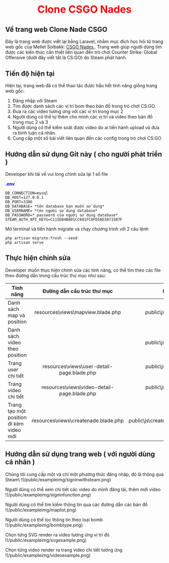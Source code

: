 <p align="center" style="color:red; font-size: 2rem; font-weight: bold">Clone CSGO Nades</p>

## Về trang web Clone Nade CSGO

Đây là trang web được viết lại bằng Laravel, nhằm mục đích học hỏi từ trang web gốc của Mellet Solbakk: [CSGO Nades ](https://www.csgonades.com/).
Trang web giúp người dùng tìm được các kiến thức cần thiết liên quan đến trò chơi Counter Strike: Global Offensive (dưới đây viết tắt là CS:GO) do Steam phát hành.

## Tiến độ hiện tại

Hiện tại, trang web đã có thể thao tác được hầu hết tính năng giống trang web gốc:
1. Đăng nhập với Steam
2. Tìm được danh sách các vị trí bom theo bản đồ trong trò chơi CS:GO.
3. Đưa ra các video tương ứng với các vị trí trong mục 2
4. Người dùng có thể tự thêm cho mình các vị trí và video theo bản đồ trong mục 2 và 3 
5. Người dùng có thể kiểm soát được video do ai tiến hành upload và đưa ra bình luận cá nhân. 
6. Cung cấp một số bài viết liên quan đến các config trong trò chơi CS:GO

## Hướng dẫn sử dụng Git này ( cho người phát triển )

Developer khi tải về vui lòng chỉnh sửa lại 1 số file 

<p style="color:blue; font-weight: bold; ">.env</p>

```
DB_CONNECTION=mysql
DB_HOST=127.0.0.1
DB_PORT=3306
DB_DATABASE= *tên database bạn muốn sử dụng*
DB_USERNAME= *tên người sử dụng database*
DB_PASSWORD=* password của người sử dụng database*
STEAM_AUTH_API_KEYS=C115D84B801CC601FC8FD5AD38715B7F
```

Mở terminal và tiến hành migrate và chạy chương trình với 2 câu lệnh 
```
php artisan migrate:fresh --seed
php artisan serve
```


## Thực hiện chỉnh sửa

Developer muốn thực hiện chỉnh sửa các tính năng, có thể tìm theo các file theo đường dẫn trong cấu trúc thư mục như sau:

| Tính năng  | Đường dẫn cấu trúc thư mục | File JS đi kèm |
| ------------- |:-------------:|-------:|
| Danh sách map và position  | resources\views\mapview.blade.php    |public\js\mappages.js|
| Danh sách video theo position      |      |public\js\mappages.js|
| Trang user chi tiết |resources\views\user-detail-page.blade.php|public\js\user-detail-page.js|
| Trang video chi tiết|resources\views\video-detail-page.blade.php|public\js\user-detail-page.js|
| Trang tạo một position đi kèm video mới|resources\views\createnade.blade.php|public\js\createnadepages.js|

## Hướng dẫn sử dụng trang web ( với người dùng cá nhân ) 

Chúng tôi cung cấp một và chỉ một phương thức đăng nhập, đó là thông qua Steam\ 
!(/public/exampleimg/signinwithsteam.png)

Người dùng có thể xem chi tiết các video do mình đăng tải, thêm mới video\
!(/public/exampleimg/signinfunction.png)

Người dùng có thể tìm kiếm thông tin qua các đường dẫn các bản đồ\
!(/public/exampleimg/maplist.png)

Người dùng có thể lọc thông tin theo loại bomb\
!(/public/exampleimg/bombtype.png)

Chọn từng SVG render ra video tương ứng vị trí đó\
!(/public/exampleimg/svgexample.png)

Chọn từng video render ra trang video chi tiết tương ứng\
!(/public/exampleimg/videoexample.png)